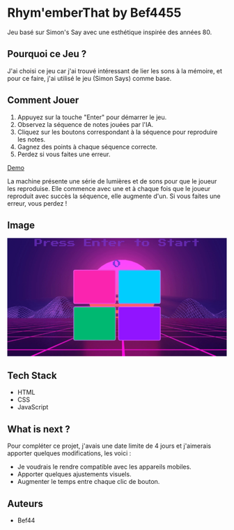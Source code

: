 
# Rhym'emberThat by Bef4455

Jeu basé sur Simon's Say avec une esthétique inspirée des années 80.

## Pourquoi ce Jeu ?

J'ai choisi ce jeu car j'ai trouvé intéressant de lier les sons à la mémoire, et pour ce faire, j'ai utilisé le jeu (Simon Says) comme base.

## Comment Jouer

1. Appuyez sur la touche "Enter" pour démarrer le jeu.
2. Observez la séquence de notes jouées par l'IA.
3. Cliquez sur les boutons correspondant à la séquence pour reproduire les notes.
4. Gagnez des points à chaque séquence correcte.
5. Perdez si vous faites une erreur.

[Demo](https://bef4455.github.io/RhymemberThat-/)

La machine présente une série de lumières et de sons pour que le joueur les reproduise. Elle commence avec une et à chaque fois que le joueur reproduit avec succès la séquence, elle augmente d'un. Si vous faites une erreur, vous perdez !

## Image      

![Image](https://github.com/bef4455/RhymemberThat-/blob/main/img/Screenshot.png?raw=true)

## Tech Stack

- HTML
- CSS
- JavaScript

## What is next ?

Pour compléter ce projet, j'avais une date limite de 4 jours et j'aimerais apporter quelques modifications, les voici :

- Je voudrais le rendre compatible avec les appareils mobiles.
- Apporter quelques ajustements visuels.
- Augmenter le temps entre chaque clic de bouton.

## Auteurs

- Bef44

  
